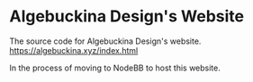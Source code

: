 # Algebuckina Design's Website
The source code for Algebuckina Design's website. https://algebuckina.xyz/index.html

In the process of moving to NodeBB to host this website.
